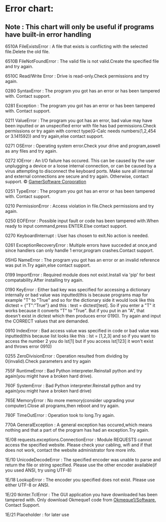 # Error chart:

## Note : This chart will only be useful if programs have built-in error handling

6510A FileExistsError : A file that exists is conflicting with the selected file.Delete the old file.


6510B FileNotFoundError : The valid file is not valid.Create the specified file and try again.


6510C Read/Write Error : Drive is read-only.Check permissions and try again.


0280 SyntaxError : The program you got has an error or has been tampered with. Contact support.


0281 Exception : The program you got has an error or has been tampered with. Contact support.


0211 ValueError : The program you got has an error, bad value may have been inputted or an unspecified error with file has bad permissions.Check permissions or try again with correct type(G-Calc needs numbers(1,2,454 or 3.141592)) and try again,else contact support.


0271 OSError : Operating system error.Check your drive and program,aswell as any files and try again.


0272 IOError : An I/O failure has occured. This can be caused by the user unplugging a device or a loose internal connection, or can be caused by a virus attempting to disconnect the keyboard ports. Make sure all internal and external connections are secure and try again. Otherwise, contact support. © [GamerSoftware Corporation](https://github.com/GamerSoft24/Software/blob/Main/Errors%20chart.md)


0251 TypeError : The program you got has an error or has been tampered with. Contact support.


0210 PermissionError : Access violation in file.Check permissions and try again.


0250 EOFError : Possible input fault or code has been tampered with.When ready to input command,press ENTER.Else contact support.


0270 KeyboardInterrupt : User has chosen to exit.No action is needed.


0261 ExceptionRecoveryError : Multiple errors have succeded at once,and since handlers can only handle 1 error,program crashes.Contact support.


05HG NameError : The program you got has an error or an invalid reference was put in.Try again,else contact support.


0199 ImportError : Required module does not exist.Install via 'pip' for best compatability.After installing try again.


0190 KeyError : Either bad key was specified for accessing a dictionary internally or bad value was inputted(this is because programs map for example "T" to "True" and so for the dictionary side it would look like this dictest = {"T":"True"} and this : test = dictest[test]. So if you enter a "T" it works because it converts "T" to "True". But if you put in an "A", that doesn't exist in dictest which then produces error 0190). Try again and input the CORRECT values that are demanded.


0910 IndexError : Bad access value was specified in code or bad value was inputted(this because list looks like this : lst = [1,2,3] and so if you want to access the number 2 you do lst[1] but if you access lst[123] it won't exist and throws error 0910)


0255 ZeroDivisionError : Operation resulted from dividing by 0(invalid).Check parameters and try again


755F RuntimeError : Bad Python interpreter.Reinstall python and try again(you might have a broken hard drive).


760F SystemError : Bad Python interpreter.Reinstall python and try again(you might have a broken hard drive)


765E MemoryError : No more memory(consider upgrading your computer).Close all programs,then reboot and try again.


780F TimeOutError : Operation took to long.Try again.


770A GeneralException : A general exception has occured,which means nothing and that a part of the program has had an exception.Try again.


1E/08 requests.exceptions.ConnectionError : Module REQUESTS cannot access the specified website. Please check your cabling, wifi and if that does not work, contact the website administrator fore more info.


1E/10 UnicodeDecodeError : The specified encoder was unable to parse and return the file or string specified. Please use the other encoder available(if you used ANSI, try using UTF-8)


1E/18 LookupError : The encoder you specified does not exist. Please use either UTF-8 or ANSI.


1E/20 tkinter.TclError : The GUI application you have downloaded has been tampered with. Only download Okmeque1 code from [Okmeque1/Software.](https://github.com/Okmeque1/Software) Contact Support.


1E/21 Placeholder : for later use
